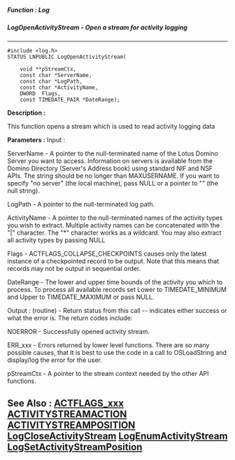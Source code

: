 ##### Function : Log
##### LogOpenActivityStream - Open a stream for activity logging
---
```
#include <log.h>
STATUS LNPUBLIC LogOpenActivityStream(

	void **pStreamCtx,
	const char *ServerName,
	const char *LogPath,
	const char *ActivityName,
	DWORD  Flags,
	const TIMEDATE_PAIR *DateRange);
```
**Description :**

This function opens a stream which is used to read activity logging data

**Parameters :**
Input :

ServerName  -  A pointer to the null-terminated name of the Lotus Domino Server you want to access.  Information on servers is available from the Domino Directory (Server's Address book) using standard NIF and NSF APIs.  The string should be no longer than MAXUSERNAME. If you want to specify "no server" (the local machine), pass NULL or a pointer to "" (the null string).

LogPath  -  A pointer to the null-terminated log path.

ActivityName  -  A pointer to the null-terminated names of the activity types you wish to extract. Multiple activity names can be concatenated with the "|" character. The "*" character works as a wildcard.  You may also extract all activity types by passing NULL

Flags  -  ACTFLAGS_COLLAPSE_CHECKPOINTS causes only the latest instance of a checkpointed record to be output. Note that this means that records may not be output in sequential order.

DateRange  -  The lower and upper time bounds of the activity you which to process. To process all available records set Lower to TIMEDATE_MINIMUM and Upper to TIMEDATE_MAXIMUM or pass NULL.

Output :
(routine)  -  Return status from this call -- indicates either success or what the error is. The return codes include:

NOERROR - Successfully opened activity stream.

ERR_xxx - Errors returned by lower level functions.  There are so many possible causes, that It is best to use the code in a call to OSLoadString and display/log the error for the user.


pStreamCtx  -  A pointer to the stream context needed by the other API functions.


**See Also :**
[ACTFLAGS_xxx](/reference/Symb/ACTFLAGS_xxx)
[ACTIVITYSTREAMACTION](/reference/Data/ACTIVITYSTREAMACTION)
[ACTIVITYSTREAMPOSITION](/reference/Data/ACTIVITYSTREAMPOSITION)
[LogCloseActivityStream](/reference/Func/LogCloseActivityStream)
[LogEnumActivityStream](/reference/Func/LogEnumActivityStream)
[LogSetActivityStreamPosition](/reference/Func/LogSetActivityStreamPosition)
---
